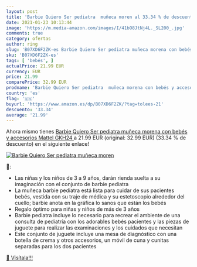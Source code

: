 ```yaml
---
layout: post
title: 'Barbie Quiero Ser pediatra  muñeca moren al 33.34 % de descuento'
date: 2021-01-23 10:13:44
image: 'https://m.media-amazon.com/images/I/41bO8JtNj4L._SL200_.jpg'
comments: true
category: ofertas
author: ring
slug: 'B07XD6F2ZK-es Barbie Quiero Ser pediatra muñeca morena con bebés y...'
sku: 'B07XD6F2ZK-es'
tags: [ 'bebés', ]
actualPrice: 21.99 EUR
currency: EUR
price: 21.99
comparePrice: 32.99 EUR
prodname: 'Barbie Quiero Ser pediatra  muñeca morena con bebés y accesorios  Mattel GKH24 '
country: 'es'
flag: '🇪🇸'
buyurl: 'https://www.amazon.es/dp/B07XD6F2ZK/?tag=tolees-21'
descuento: '33.34'
average: '21.99'
---
```


Ahora mismo tienes [Barbie Quiero Ser pediatra  muñeca morena con bebés y accesorios  Mattel GKH24 ](https://www.amazon.es/dp/B07XD6F2ZK/?tag=tolees-21) a 21.99 EUR (original: 32.99 EUR) (33.34 %  de descuento) en el siguiente enlace!

[![Barbie Quiero Ser pediatra  muñeca moren](https://m.media-amazon.com/images/I/41bO8JtNj4L._SL200_.jpg)](https://www.amazon.es/dp/B07XD6F2ZK/?tag=tolees-21)

🔎:

- Las niñas y los niños de 3 a 9 años, darán rienda suelta a su imaginación con el conjunto de barbie pediatra
- La muñeca barbie pediatra está lista para cuidar de sus pacientes bebés, vestida con su traje de médica y su estetoscopio alrededor del cuello; barbie anota en la gráfica lo sanos que están los bebés
- Regalo óptimo para niñas y niños de más de 3 años
- Barbie pediatra incluye lo necesario para recrear el ambiente de una consulta de pediatría con los adorables bebés pacientes y las piezas de juguete para realizar las examinaciones y los cuidados que necesitan
- Este conjunto de juguete incluye una mesa de diagnóstico con una botella de crema y otros accesorios, un móvil de cuna y cunitas separadas para los dos pacientes

[🛒 Visítala!!!](https://www.amazon.es/dp/B07XD6F2ZK/?tag=tolees-21)
